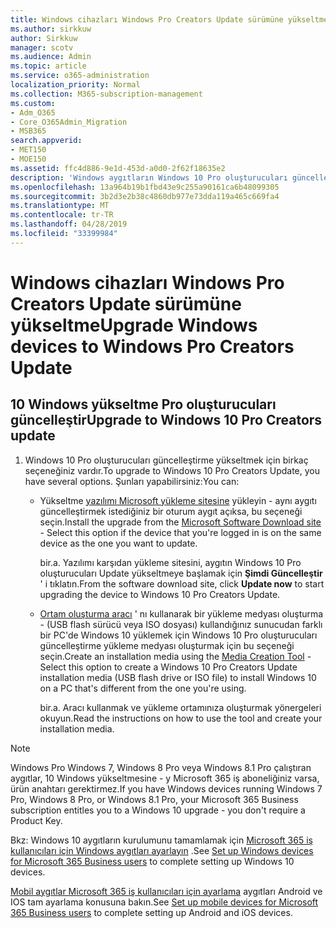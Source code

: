 ```yaml
---
title: Windows cihazları Windows Pro Creators Update sürümüne yükseltme
ms.author: sirkkuw
author: Sirkkuw
manager: scotv
ms.audience: Admin
ms.topic: article
ms.service: o365-administration
localization_priority: Normal
ms.collection: M365-subscription-management
ms.custom:
- Adm_O365
- Core_O365Admin_Migration
- MSB365
search.appverid:
- MET150
- MOE150
ms.assetid: ffc4d886-9e1d-453d-a0d0-2f62f18635e2
description: 'Windows aygıtların Windows 10 Pro oluşturucuları güncelleştirme yükseltme yapmayı öğrenin. '
ms.openlocfilehash: 13a964b19b1fbd43e9c255a90161ca6b48099305
ms.sourcegitcommit: 3b2d3e2b38c4860db977e73dda119a465c669fa4
ms.translationtype: MT
ms.contentlocale: tr-TR
ms.lasthandoff: 04/28/2019
ms.locfileid: "33399984"
---
```

# <a name="upgrade-windows-devices-to-windows-pro-creators-update"></a><span data-ttu-id="76c76-103">Windows cihazları Windows Pro Creators Update sürümüne yükseltme</span><span class="sxs-lookup"><span data-stu-id="76c76-103">Upgrade Windows devices to Windows Pro Creators Update</span></span>

## <a name="upgrade-to-windows-10-pro-creators-update"></a><span data-ttu-id="76c76-104">10 Windows yükseltme Pro oluşturucuları güncelleştir</span><span class="sxs-lookup"><span data-stu-id="76c76-104">Upgrade to Windows 10 Pro Creators update</span></span>
  
1. <span data-ttu-id="76c76-105">Windows 10 Pro oluşturucuları güncelleştirme yükseltmek için birkaç seçeneğiniz vardır.</span><span class="sxs-lookup"><span data-stu-id="76c76-105">To upgrade to Windows 10 Pro Creators Update, you have several options.</span></span> <span data-ttu-id="76c76-106">Şunları yapabilirsiniz:</span><span class="sxs-lookup"><span data-stu-id="76c76-106">You can:</span></span>
    
    - <span data-ttu-id="76c76-107">Yükseltme [yazılımı Microsoft yükleme sitesine](https://go.microsoft.com/fwlink/?LinkID=836951 ) yükleyin - aynı aygıtı güncelleştirmek istediğiniz bir oturum aygıt açıksa, bu seçeneği seçin.</span><span class="sxs-lookup"><span data-stu-id="76c76-107">Install the upgrade from the [Microsoft Software Download site](https://go.microsoft.com/fwlink/?LinkID=836951 ) - Select this option if the device that you're logged in is on the same device as the one you want to update.</span></span>
    
      <span data-ttu-id="76c76-108">bir.</span><span class="sxs-lookup"><span data-stu-id="76c76-108">a.</span></span> <span data-ttu-id="76c76-109">Yazılımı karşıdan yükleme sitesini, aygıtın Windows 10 Pro oluşturucuları Update yükseltmeye başlamak için **Şimdi Güncelleştir** ' i tıklatın.</span><span class="sxs-lookup"><span data-stu-id="76c76-109">From the software download site, click **Update now** to start upgrading the device to Windows 10 Pro Creators Update.</span></span> 
    
     - <span data-ttu-id="76c76-110">[Ortam oluşturma aracı](https://go.microsoft.com/fwlink/?LinkID=836960) ' nı kullanarak bir yükleme medyası oluşturma - (USB flash sürücü veya ISO dosyası) kullandığınız sunucudan farklı bir PC'de Windows 10 yüklemek için Windows 10 Pro oluşturucuları güncelleştirme yükleme medyası oluşturmak için bu seçeneği seçin.</span><span class="sxs-lookup"><span data-stu-id="76c76-110">Create an installation media using the [Media Creation Tool](https://go.microsoft.com/fwlink/?LinkID=836960) - Select this option to create a Windows 10 Pro Creators Update installation media (USB flash drive or ISO file) to install Windows 10 on a PC that's different from the one you're using.</span></span>
    
        <span data-ttu-id="76c76-111">bir.</span><span class="sxs-lookup"><span data-stu-id="76c76-111">a.</span></span> <span data-ttu-id="76c76-112">Aracı kullanmak ve yükleme ortamınıza oluşturmak yönergeleri okuyun.</span><span class="sxs-lookup"><span data-stu-id="76c76-112">Read the instructions on how to use the tool and create your installation media.</span></span> 

> [!Note]
> <span data-ttu-id="76c76-113">Windows Pro Windows 7, Windows 8 Pro veya Windows 8.1 Pro çalıştıran aygıtlar, 10 Windows yükseltmesine - y Microsoft 365 iş aboneliğiniz varsa, ürün anahtarı gerektirmez.</span><span class="sxs-lookup"><span data-stu-id="76c76-113">If you have Windows devices running Windows 7 Pro, Windows 8 Pro, or Windows 8.1 Pro, your Microsoft 365 Business subscription entitles you to a Windows 10 upgrade - you don't require a Product Key.</span></span>
    
<span data-ttu-id="76c76-114">Bkz: Windows 10 aygıtların kurulumunu tamamlamak için [Microsoft 365 iş kullanıcıları için Windows aygıtları ayarlayın](set-up-windows-devices.md) .</span><span class="sxs-lookup"><span data-stu-id="76c76-114">See [Set up Windows devices for Microsoft 365 Business users](set-up-windows-devices.md) to complete setting up Windows 10 devices.</span></span> 
  
<span data-ttu-id="76c76-115">[Mobil aygıtlar Microsoft 365 iş kullanıcıları için ayarlama](set-up-mobile-devices.md) aygıtları Android ve IOS tam ayarlama konusuna bakın.</span><span class="sxs-lookup"><span data-stu-id="76c76-115">See [Set up mobile devices for Microsoft 365 Business users](set-up-mobile-devices.md) to complete setting up Android and iOS devices.</span></span> 
  
